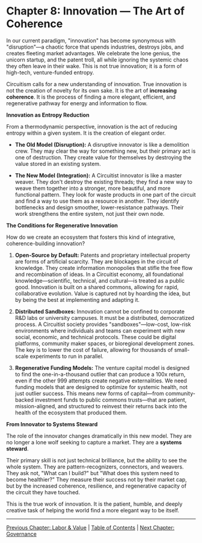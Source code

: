 # Chapter 8: Innovation — The Art of Coherence

In our current paradigm, "innovation" has become synonymous with "disruption"—a chaotic force that upends industries, destroys jobs, and creates fleeting market advantages. We celebrate the lone genius, the unicorn startup, and the patent troll, all while ignoring the systemic chaos they often leave in their wake. This is not true innovation; it is a form of high-tech, venture-funded entropy.

Circuitism calls for a new understanding of innovation. True innovation is not the creation of novelty for its own sake. It is the art of **increasing coherence**. It is the process of finding a more elegant, efficient, and regenerative pathway for energy and information to flow.

**Innovation as Entropy Reduction**

From a thermodynamic perspective, innovation is the act of reducing entropy within a given system. It is the creation of elegant order.

*   **The Old Model (Disruption):** A disruptive innovator is like a demolition crew. They may clear the way for something new, but their primary act is one of destruction. They create value for themselves by destroying the value stored in an existing system.

*   **The New Model (Integration):** A Circuitist innovator is like a master weaver. They don't destroy the existing threads; they find a new way to weave them together into a stronger, more beautiful, and more functional pattern. They look for waste products in one part of the circuit and find a way to use them as a resource in another. They identify bottlenecks and design smoother, lower-resistance pathways. Their work strengthens the entire system, not just their own node.

**The Conditions for Regenerative Innovation**

How do we create an ecosystem that fosters this kind of integrative, coherence-building innovation?

1.  **Open-Source by Default:** Patents and proprietary intellectual property are forms of artificial scarcity. They are blockages in the circuit of knowledge. They create information monopolies that stifle the free flow and recombination of ideas. In a Circuitist economy, all foundational knowledge—scientific, technical, and cultural—is treated as a public good. Innovation is built on a shared commons, allowing for rapid, collaborative evolution. Value is captured not by hoarding the idea, but by being the best at implementing and adapting it.

2.  **Distributed Sandboxes:** Innovation cannot be confined to corporate R&D labs or university campuses. It must be a distributed, democratized process. A Circuitist society provides "sandboxes"—low-cost, low-risk environments where individuals and teams can experiment with new social, economic, and technical protocols. These could be digital platforms, community maker spaces, or bioregional development zones. The key is to lower the cost of failure, allowing for thousands of small-scale experiments to run in parallel.

3.  **Regenerative Funding Models:** The venture capital model is designed to find the one-in-a-thousand outlier that can produce a 100x return, even if the other 999 attempts create negative externalities. We need funding models that are designed to optimize for systemic health, not just outlier success. This means new forms of capital—from community-backed investment funds to public commons trusts—that are patient, mission-aligned, and structured to reinvest their returns back into the health of the ecosystem that produced them.

**From Innovator to Systems Steward**

The role of the innovator changes dramatically in this new model. They are no longer a lone wolf seeking to capture a market. They are a **systems steward**.

Their primary skill is not just technical brilliance, but the ability to see the whole system. They are pattern-recognizers, connectors, and weavers. They ask not, "What can I build?" but "What does this system need to become healthier?" They measure their success not by their market cap, but by the increased coherence, resilience, and regenerative capacity of the circuit they have touched.

This is the true work of innovation. It is the patient, humble, and deeply creative task of helping the world find a more elegant way to be itself.

---

[Previous Chapter: Labor & Value](./07_labor_value.md) | [Table of Contents](https://github.com/Circuitism/Circuitism/tree/main/chapters) | [Next Chapter: Governance](./09_governance.md)
